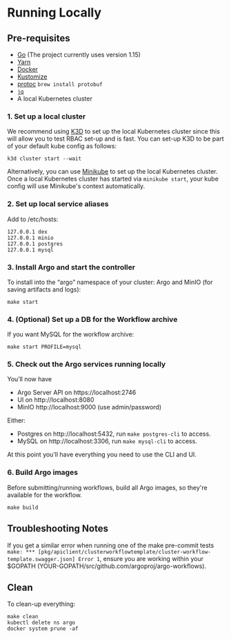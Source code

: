 # Running Locally

## Pre-requisites

* [Go](https://golang.org/dl/) (The project currently uses version 1.15)
* [Yarn](https://classic.yarnpkg.com/en/docs/install/#mac-stable)
* [Docker](https://docs.docker.com/get-docker/)
* [Kustomize](https://kubectl.docs.kubernetes.io/installation/kustomize/)
* [protoc](http://google.github.io/proto-lens/installing-protoc.html) `brew install protobuf`
* [`jq`](https://stedolan.github.io/jq/download/)
* A local Kubernetes cluster

### 1. Set up a local cluster

We recommend using [K3D](https://k3d.io/) to set up the local Kubernetes cluster since this will allow you to test RBAC set-up and is fast. You can set-up K3D to be part of your default kube config as follows:

    k3d cluster start --wait
    
Alternatively, you can use [Minikube](https://github.com/kubernetes/minikube) to set up the local Kubernetes cluster. Once a local Kubernetes cluster has started via `minikube start`, your kube config will use Minikube's context automatically.


### 2. Set up local service aliases

Add to /etc/hosts:

    127.0.0.1 dex
    127.0.0.1 minio
    127.0.0.1 postgres
    127.0.0.1 mysql

### 3. Install Argo and start the controller

To install into the “argo” namespace of your cluster: Argo and MinIO (for saving artifacts and logs):

    make start 

### 4. (Optional) Set up a DB for the Workflow archive

If you want MySQL for the workflow archive:

    make start PROFILE=mysql

### 5. Check out the Argo services running locally

You’ll now have

* Argo Server API on https://localhost:2746
* UI on http://localhost:8080
* MinIO  http://localhost:9000 (use admin/password)

Either:

* Postgres on  http://localhost:5432, run `make postgres-cli` to access.
* MySQL on  http://localhost:3306, run `make mysql-cli` to access.

At this point you’ll have everything you need to use the CLI and UI.


### 6. Build Argo images

Before submitting/running workflows, build all Argo images, so they're available for the workflow.

    make build

## Troubleshooting Notes

If you get a similar error when running one of the make pre-commit tests `make: *** [pkg/apiclient/clusterworkflowtemplate/cluster-workflow-template.swagger.json] Error 1`, ensure you are working within your $GOPATH (YOUR-GOPATH/src/github.com/argoproj/argo-workflows).

## Clean

To clean-up everything:

    make clean
    kubectl delete ns argo
    docker system prune -af
